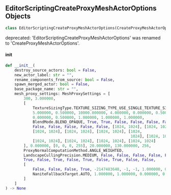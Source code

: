 ## EditorScriptingCreateProxyMeshActorOptions Objects

```python
class EditorScriptingCreateProxyMeshActorOptions(CreateProxyMeshActorOptions)
```

deprecated: 'EditorScriptingCreateProxyMeshActorOptions' was renamed to 'CreateProxyMeshActorOptions'.

<a id="unreal.EditorScriptingCreateProxyMeshActorOptions.__init__"></a>

#### __init__

```python
def __init__(
    destroy_source_actors: bool = False,
    new_actor_label: str = "",
    rename_components_from_source: bool = False,
    spawn_merged_actor: bool = False,
    base_package_name: str = "",
    mesh_proxy_settings: MeshProxySettings = [
        300, 3.000000,
        [
            TextureSizingType.TEXTURE_SIZING_TYPE_USE_SINGLE_TEXTURE_SIZE,
            5.000000, 0.500000, 10000.000000, 4.000000, 0.000000, 0.500000,
            0.000000, 0.500000, 1.000000, 1.000000, 1.000000,
            BlendMode.BLEND_OPAQUE, True, True, False, False, False, False,
            False, False, False, False, False, [1024, 1024], [1024, 1024],
            [1024, 1024], [1024, 1024], [1024, 1024], [1024,
                                                       1024], [1024, 1024],
            [1024, 1024], [1024, 1024], [1024, 1024], [1024, 1024]
        ], 0.000000, [0, 0, 0, 255], 20.000000, 130.000000, 256,
        ProxyNormalComputationMethod.ANGLE_WEIGHTED,
        LandscapeCullingPrecision.MEDIUM, False, False, False, False, False,
        True, False, True, False, True, False, True, False, False,
        [
            False, False, False, True, -2147483648, -1, -1, 1.000000, 0.000000,
            NaniteFallbackTarget.AUTO, 1.000000, 1.000000, 0.000000, 0
        ]
    ]
) -> None
```

<a id="unreal.EditorDialogLibraryObjectDetailsViewOptions"></a>